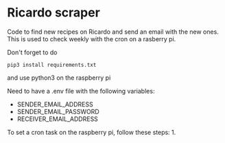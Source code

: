 # Ricardo scraper

Code to find new recipes on Ricardo and send an email with the new ones. This is used to check weekly with the cron on a rasberry pi.

Don't forget to do
```
pip3 install requirements.txt
```
and use python3 on the raspberry pi

Need to have a .env file with the following variables:
- SENDER_EMAIL_ADDRESS
- SENDER_EMAIL_PASSWORD
- RECEIVER_EMAIL_ADDRESS

To set a cron task on the raspberry pi, follow these steps:
1. 
